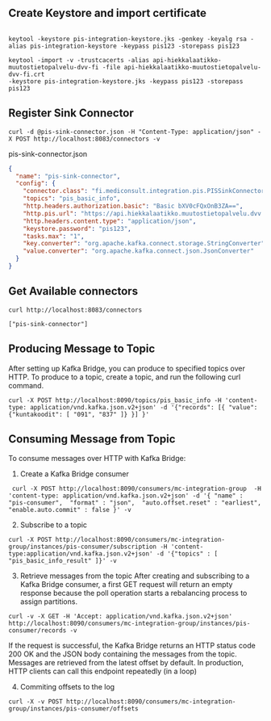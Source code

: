 ## Create Keystore and import certificate

```shell

keytool -keystore pis-integration-keystore.jks -genkey -keyalg rsa -alias pis-integration-keystore -keypass pis123 -storepass pis123

keytool -import -v -trustcacerts -alias api-hiekkalaatikko-muutostietopalvelu-dvv-fi -file api-hiekkalaatikko-muutostietopalvelu-dvv-fi.crt
-keystore pis-integration-keystore.jks -keypass pis123 -storepass pis123
```

## Register Sink Connector

```shell
curl -d @pis-sink-connector.json -H "Content-Type: application/json" -X POST http://localhost:8083/connectors -v
```

pis-sink-connector.json

```json
{
  "name": "pis-sink-connector",
  "config": {
    "connector.class": "fi.mediconsult.integration.pis.PISSinkConnector",
    "topics": "pis_basic_info",
    "http.headers.authorization.basic": "Basic bXV0cFQxOnB3ZA==",
    "http.pis.url": "https://api.hiekkalaatikko.muutostietopalvelu.dvv.fi/api/v1/perustiedot-vko",
    "http.headers.content.type": "application/json",
    "keystore.password": "pis123",
    "tasks.max": "1",
    "key.converter": "org.apache.kafka.connect.storage.StringConverter",
    "value.converter": "org.apache.kafka.connect.json.JsonConverter"
  }
}
```

## Get Available connectors

```shell
curl http://localhost:8083/connectors

["pis-sink-connector"]
```

## Producing Message to Topic

After setting up Kafka Bridge, you can produce to specified topics over HTTP. To produce to a topic, create a topic, and run the following
curl command.

```shell
curl -X POST http://localhost:8090/topics/pis_basic_info -H 'content-type: application/vnd.kafka.json.v2+json' -d '{"records": [{ "value": {"kuntakoodit": [ "091", "837" ]} }] }'
```

## Consuming Message from Topic

To consume messages over HTTP with Kafka Bridge:

1. Create a Kafka Bridge consumer

```shell
 curl -X POST http://localhost:8090/consumers/mc-integration-group  -H 'content-type: application/vnd.kafka.json.v2+json' -d '{ "name" : "pis-consumer",  "format" : "json",  "auto.offset.reset" : "earliest",  "enable.auto.commit" : false }' -v
```

2. Subscribe to a topic

```shell
curl -X POST http://localhost:8090/consumers/mc-integration-group/instances/pis-consumer/subscription -H 'content-type:application/vnd.kafka.json.v2+json' -d '{"topics" : [ "pis_basic_info_result" ]}' -v
```

3. Retrieve messages from the topic
   After creating and subscribing to a Kafka Bridge consumer, a first GET request will return an empty response because the poll operation
   starts a rebalancing process to assign partitions.

```shell
curl -v -X GET -H 'Accept: application/vnd.kafka.json.v2+json' http://localhost:8090/consumers/mc-integration-group/instances/pis-consumer/records -v
```

If the request is successful, the Kafka Bridge returns an HTTP status code 200 OK and the JSON body containing the messages from the topic.
Messages are retrieved from the latest offset by default.
In production, HTTP clients can call this endpoint repeatedly (in a loop)

4. Commiting offsets to the log

```shell
curl -X -v POST http://localhost:8090/consumers/mc-integration-group/instances/pis-consumer/offsets
```